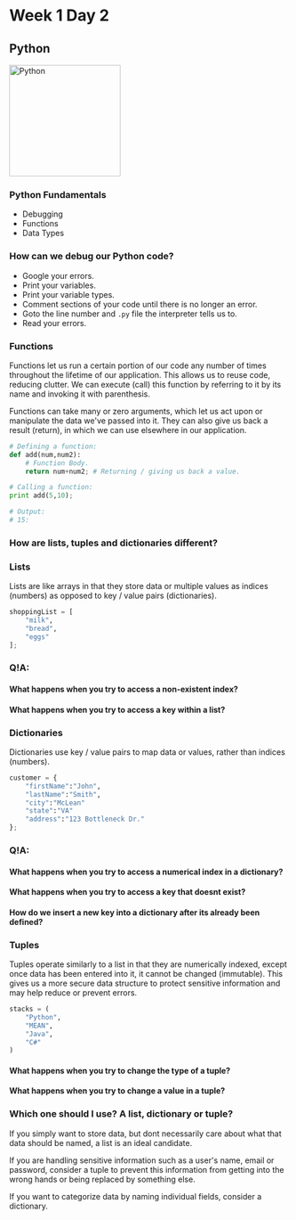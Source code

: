# Week 1 Day 2

## Python

<img src="https://www.python.org/static/opengraph-icon-200x200.png" alt="Python" width="200px">

### Python Fundamentals

* Debugging
* Functions
* Data Types

### How can we debug our Python code?

* Google your errors.
* Print your variables.
* Print your variable types.
* Comment sections of your code until there is no longer an error.
* Goto the line number and <code>.py</code> file the interpreter tells us to.
* Read your errors.

### Functions

Functions let us run a certain portion of our code any number of
times throughout the lifetime of our application. This allows us
to reuse code, reducing clutter. We can execute (call) this function by referring to it by its name and invoking it with parenthesis.

Functions can take many or zero arguments, which let us act upon or manipulate the data we've passed into it. They can also give us
back a result (return), in which we can use elsewhere in our application.

```python
# Defining a function:
def add(num,num2):
    # Function Body.
    return num+num2; # Returning / giving us back a value.

# Calling a function:
print add(5,10);

# Output:
# 15:
```

### How are lists, tuples and dictionaries different?

### Lists

Lists are like arrays in that they store
data or multiple values as indices (numbers) as opposed to key / value pairs (dictionaries).

```python
shoppingList = [
    "milk",
    "bread",
    "eggs"
];
```

### Q!A:

#### What happens when you try to access a non-existent index?

#### What happens when you try to access a key within a list?

### Dictionaries

Dictionaries use key / value pairs to map data or values, rather than indices (numbers).

```python
customer = {
    "firstName":"John",
    "lastName":"Smith",
    "city":"McLean"
    "state":"VA"
    "address":"123 Bottleneck Dr."
};
```

### Q!A:

#### What happens when you try to access a numerical index in a dictionary?

#### What happens when you try to access a key that doesnt exist?

#### How do we insert a new key into a dictionary after its already been defined?

### Tuples

Tuples operate similarly to a list in that they are numerically indexed, except once data has been entered into it, it cannot be changed (immutable). This gives us a more secure data structure to protect sensitive information and may help reduce or prevent errors. 

```python
stacks = (
    "Python",
    "MEAN",
    "Java",
    "C#"
)
```

#### What happens when you try to change the type of a tuple?

#### What happens when you try to change a value in a tuple?

### Which one should I use? A list, dictionary or tuple?

If you simply want to store data, but dont
necessarily care about what that data should be named,
a list is an ideal candidate.

If you are handling sensitive information such as a user's name,
email or password, consider a tuple to prevent this information from getting into the wrong hands or being replaced by something else.

If you want to categorize data by naming individual fields, consider a dictionary.